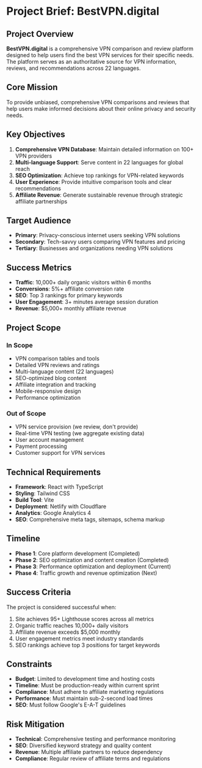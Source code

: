 # Project Brief: BestVPN.digital

## Project Overview
**BestVPN.digital** is a comprehensive VPN comparison and review platform designed to help users find the best VPN services for their specific needs. The platform serves as an authoritative source for VPN information, reviews, and recommendations across 22 languages.

## Core Mission
To provide unbiased, comprehensive VPN comparisons and reviews that help users make informed decisions about their online privacy and security needs.

## Key Objectives
1. **Comprehensive VPN Database**: Maintain detailed information on 100+ VPN providers
2. **Multi-language Support**: Serve content in 22 languages for global reach
3. **SEO Optimization**: Achieve top rankings for VPN-related keywords
4. **User Experience**: Provide intuitive comparison tools and clear recommendations
5. **Affiliate Revenue**: Generate sustainable revenue through strategic affiliate partnerships

## Target Audience
- **Primary**: Privacy-conscious internet users seeking VPN solutions
- **Secondary**: Tech-savvy users comparing VPN features and pricing
- **Tertiary**: Businesses and organizations needing VPN solutions

## Success Metrics
- **Traffic**: 10,000+ daily organic visitors within 6 months
- **Conversions**: 5%+ affiliate conversion rate
- **SEO**: Top 3 rankings for primary keywords
- **User Engagement**: 3+ minutes average session duration
- **Revenue**: $5,000+ monthly affiliate revenue

## Project Scope
### In Scope
- VPN comparison tables and tools
- Detailed VPN reviews and ratings
- Multi-language content (22 languages)
- SEO-optimized blog content
- Affiliate integration and tracking
- Mobile-responsive design
- Performance optimization

### Out of Scope
- VPN service provision (we review, don't provide)
- Real-time VPN testing (we aggregate existing data)
- User account management
- Payment processing
- Customer support for VPN services

## Technical Requirements
- **Framework**: React with TypeScript
- **Styling**: Tailwind CSS
- **Build Tool**: Vite
- **Deployment**: Netlify with Cloudflare
- **Analytics**: Google Analytics 4
- **SEO**: Comprehensive meta tags, sitemaps, schema markup

## Timeline
- **Phase 1**: Core platform development (Completed)
- **Phase 2**: SEO optimization and content creation (Completed)
- **Phase 3**: Performance optimization and deployment (Current)
- **Phase 4**: Traffic growth and revenue optimization (Next)

## Success Criteria
The project is considered successful when:
1. Site achieves 95+ Lighthouse scores across all metrics
2. Organic traffic reaches 10,000+ daily visitors
3. Affiliate revenue exceeds $5,000 monthly
4. User engagement metrics meet industry standards
5. SEO rankings achieve top 3 positions for target keywords

## Constraints
- **Budget**: Limited to development time and hosting costs
- **Timeline**: Must be production-ready within current sprint
- **Compliance**: Must adhere to affiliate marketing regulations
- **Performance**: Must maintain sub-2-second load times
- **SEO**: Must follow Google's E-A-T guidelines

## Risk Mitigation
- **Technical**: Comprehensive testing and performance monitoring
- **SEO**: Diversified keyword strategy and quality content
- **Revenue**: Multiple affiliate partners to reduce dependency
- **Compliance**: Regular review of affiliate terms and regulations
